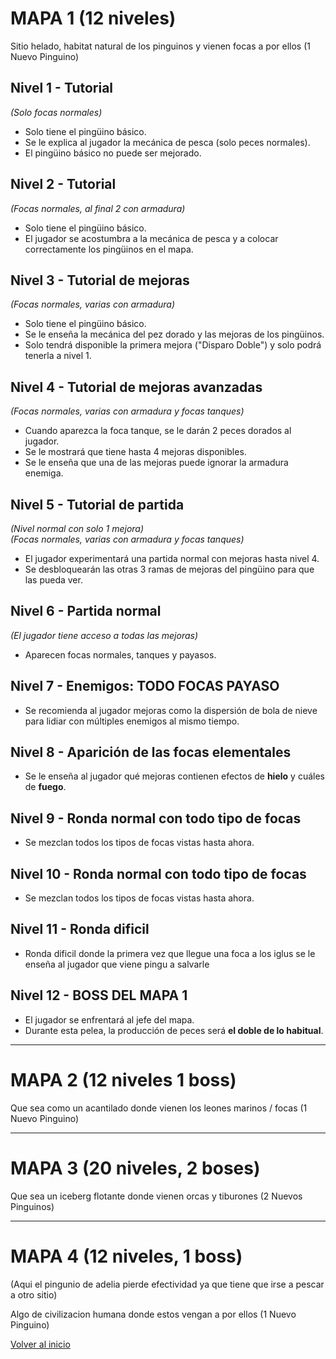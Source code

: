 # MAPA 1 (12 niveles)

Sitio helado, habitat natural de los pinguinos y vienen focas a por ellos (1 Nuevo Pinguino)

## Nivel 1 - Tutorial  
*(Solo focas normales)*  
- Solo tiene el pingüino básico.  
- Se le explica al jugador la mecánica de pesca (solo peces normales).  
- El pingüino básico no puede ser mejorado.  

## Nivel 2 - Tutorial  
*(Focas normales, al final 2 con armadura)*  
- Solo tiene el pingüino básico.  
- El jugador se acostumbra a la mecánica de pesca y a colocar correctamente los pingüinos en el mapa.  

## Nivel 3 - Tutorial de mejoras  
*(Focas normales, varias con armadura)*  
- Solo tiene el pingüino básico.  
- Se le enseña la mecánica del pez dorado y las mejoras de los pingüinos.  
- Solo tendrá disponible la primera mejora ("Disparo Doble") y solo podrá tenerla a nivel 1.  

## Nivel 4 - Tutorial de mejoras avanzadas  
*(Focas normales, varias con armadura y focas tanques)*  
- Cuando aparezca la foca tanque, se le darán 2 peces dorados al jugador.  
- Se le mostrará que tiene hasta 4 mejoras disponibles.  
- Se le enseña que una de las mejoras puede ignorar la armadura enemiga.  

## Nivel 5 - Tutorial de partida  
*(Nivel normal con solo 1 mejora)  
(Focas normales, varias con armadura y focas tanques)*  
- El jugador experimentará una partida normal con mejoras hasta nivel 4.  
- Se desbloquearán las otras 3 ramas de mejoras del pingüino para que las pueda ver.  

## Nivel 6 - Partida normal  
*(El jugador tiene acceso a todas las mejoras)*  
- Aparecen focas normales, tanques y payasos.  

## Nivel 7 - Enemigos: **TODO FOCAS PAYASO**  
- Se recomienda al jugador mejoras como la dispersión de bola de nieve para lidiar con múltiples enemigos al mismo tiempo. 

## Nivel 8 - Aparición de las focas elementales  
- Se le enseña al jugador qué mejoras contienen efectos de **hielo** y cuáles de **fuego**.  

## Nivel 9 - Ronda normal con todo tipo de focas  
- Se mezclan todos los tipos de focas vistas hasta ahora.  

## Nivel 10 - Ronda normal con todo tipo de focas  
- Se mezclan todos los tipos de focas vistas hasta ahora.  

## Nivel 11 - Ronda dificil  
- Ronda dificil donde la primera vez que llegue una foca a los iglus se le enseña al jugador que viene pingu a salvarle

## Nivel 12 - **BOSS DEL MAPA 1**  
- El jugador se enfrentará al jefe del mapa.  
- Durante esta pelea, la producción de peces será **el doble de lo habitual**.  

---

# MAPA 2 (12 niveles 1 boss)

 Que sea como un acantilado donde vienen los leones marinos / focas (1 Nuevo Pinguino)



---

# MAPA 3 (20 niveles, 2 boses)

Que sea un iceberg flotante donde vienen orcas y tiburones  (2 Nuevos Pinguinos)



---

# MAPA 4 (12 niveles, 1 boss)

(Aqui el pingunio de adelia pierde efectividad ya que tiene que irse a pescar a otro sitio)

Algo de civilizacion humana donde estos vengan a por ellos (1 Nuevo Pinguino)





[Volver al inicio](../README.md)
